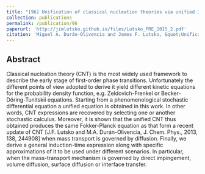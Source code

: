 ```yaml
---
title: "[96] Unification of classical nucleation theories via unified Itô-Stratonovich stochastic equation"
collection: publications
permalink: /publication/96
paperurl: 'http://jimlutsko.github.io/files/Lutsko_PRE_2015_2.pdf'
citation: 'Miguel A. Durán-Olivencia and James F. Lutsko, &quot;Unification of classical nucleation theories via unified Itô-Stratonovich stochastic equation&quot;, <i>Phys. Rev. E</i>, <strong>92</strong>, 32407 (2015)'
---
```

Abstract
---
Classical nucleation theory (CNT) is the most widely used framework to describe the early stage of first-order phase transitions. Unfortunately the different points of view adopted to derive it yield different kinetic equations for the probability density function, e.g. Zeldovich-Frenkel or Becker-Döring-Tunitskii equations. Starting from a phenomenological stochastic differential equation a unified equation is obtained in this work. In other words, CNT expressions are recovered by selecting one or another stochastic calculus. Moreover, it is shown that the unified CNT thus obtained produces the same Fokker-Planck equation as that form a recent update of CNT [J.F. Lutsko and M.A. Durán-Olivencia, J. Chem. Phys., 2013, 138, 244908] when mass transport is governed by diffusion. Finally, we derive a general induction-time expression along with specific approximations of it to be used under different scenarios. In particular, when the mass-transport mechanism is governed by direct impingement, volume diffusion, surface diffusion or interface transfer.
